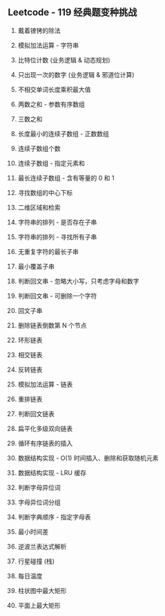 ﻿## Leetcode - 119 经典题变种挑战

001. 戴着镣铐的除法

002. 模拟加法运算 - 字符串

003. 比特位计数 (业务逻辑 & 动态规划)

004. 只出现一次的数字 (业务逻辑 & 邪道位计算)

005. 不相交单词长度乘积最大值

006. 两数之和 - 参数有序数组

007. 三数之和

008. 长度最小的连续子数组 - 正数数组

009. 连续子数组个数

010. 连续子数组 - 指定元素和

011. 最长连续子数组 - 含有等量的 0 和 1

012. 寻找数组的中心下标

013. 二维区域和检索

014. 字符串的排列 - 是否存在子串

015. 字符串的排列 - 寻找所有子串

016. 无重复字符的最长子串

017. 最小覆盖子串

018. 判断回文串 - 忽略大小写，只考虑字母和数字

019. 判断回文串 - 可删除一个字符

020. 回文子串

021. 删除链表倒数第 N 个节点

022. 环形链表

023. 相交链表

024. 反转链表

025. 模拟加法运算 - 链表

026. 重排链表

027. 判断回文链表

028. 扁平化多级双向链表

029. 循环有序链表的插入

030. 数据结构实现 - O(1) 时间插入、删除和获取随机元素

031. 数据结构实现 - LRU 缓存

032. 判断字母异位词

033. 字母异位词分组

034. 判断字典顺序 - 指定字母表

035. 最小时间差

036. 逆波兰表达式解析

037. 行星碰撞 (栈)

038. 每日温度

039. 柱状图中最大矩形

040. 平面上最大矩形